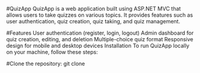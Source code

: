 #QuizApp
QuizApp is a web application built using ASP.NET MVC that allows users to take quizzes on various topics. It provides features such as user authentication, quiz creation, quiz taking, and quiz management.

#Features
User authentication (register, login, logout)
Admin dashboard for quiz creation, editing, and deletion
Multiple-choice quiz format
Responsive design for mobile and desktop devices
Installation
To run QuizApp locally on your machine, follow these steps:

#Clone the repository:
git clone <repository-url>
